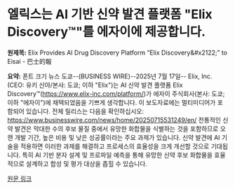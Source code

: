 # 엘릭스는 AI 기반 신약 발견 플랫폼 "Elix Discovery™"를 에자이에 제공합니다.

**원제목:** Elix Provides AI Drug Discovery Platform “Elix Discovery&amp;#x2122;” to Eisai - 巴士的報

**요약:** 폰트 크기
뉴스
도쿄--(BUSINESS WIRE)--2025년 7월 17일--
Elix, Inc.(CEO: 유키 신야/본사: 도쿄; 이하 "Elix")는 AI 신약 발견 플랫폼 Elix Discovery™(https://www.elix-inc.com/platform/)가 에자이 주식회사(본사: 도쿄; 이하 "에자이")에 채택되었음을 기쁘게 생각합니다.
이 보도자료에는 멀티미디어가 포함되어 있습니다. 전체 릴리스는 다음을 확인하십시오: https://www.businesswire.com/news/home/20250715531249/en/
전통적인 신약 발견은 막대한 수의 후보 물질 중에서 유망한 화합물을 식별하는 것을 포함하므로 오랜 개발 기간, 높은 비용 및 낮은 성공률이라는 주요 과제가 있습니다. 신약 발견에 AI 기술을 적용하면 이러한 과제를 해결하고 프로세스의 효율성을 크게 개선할 것으로 기대됩니다. 특히 AI 기반 분자 설계 및 프로파일 예측을 통해 유망한 신약 후보 화합물을 효율적으로 설계하고 합성 및 평가 대상을 좁힐 수 있습니다.

[원문 링크](https://www.bastillepost.com/global/article/5038014-elix-provides-ai-drug-discovery-platform-elix-discovery-to-eisai)
